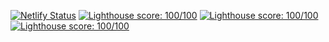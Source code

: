 [![Netlify Status](https://api.netlify.com/api/v1/badges/d98aeb47-b6e2-42c5-8d10-1609723b5f95/deploy-status)](https://app.netlify.com/sites/mathieudutour-portfolio/deploys)
[![Lighthouse score: 100/100](https://lighthouse-badge.appspot.com/?score=100&compact&category=Perf)](https://developers.google.com/web/tools/lighthouse/)
[![Lighthouse score: 100/100](https://lighthouse-badge.appspot.com/?score=100&compact&category=Best%20Practices)](https://developers.google.com/web/tools/lighthouse/)
[![Lighthouse score: 100/100](https://lighthouse-badge.appspot.com/?score=100&compact&category=A11y)](https://developers.google.com/web/tools/lighthouse/)
